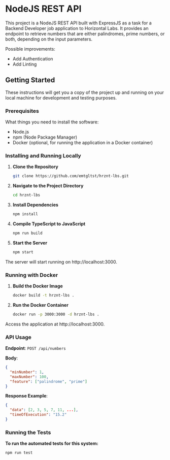 # NodeJS REST API

This project is a NodeJS REST API built with ExpressJS as a task for a Backend Developer job application to Horizontal Labs. It provides an endpoint to retrieve numbers that are either palindromes, prime numbers, or both, depending on the input parameters.

Possible improvements:
- Add Authentication
- Add Linting

## Getting Started

These instructions will get you a copy of the project up and running on your local machine for development and testing purposes.

### Prerequisites

What things you need to install the software:

- Node.js
- npm (Node Package Manager)
- Docker (optional, for running the application in a Docker container)

### Installing and Running Locally

1. **Clone the Repository**

   ```bash
   git clone https://github.com/emtgltst/hrznt-lbs.git

2. **Navigate to the Project Directory**

   ```bash
   cd hrznt-lbs

3. **Install Dependencies**

   ```bash
   npm install

4. **Compile TypeScript to JavaScript**

   ```bash
   npm run build

5. **Start the Server**

   ```bash
   npm start

The server will start running on http://localhost:3000.

### Running with Docker

1. **Build the Docker Image**

   ```bash
   docker build -t hrznt-lbs .

2. **Run the Docker Container**

   ```bash
   docker run -p 3000:3000 -d hrznt-lbs .

Access the application at http://localhost:3000.

### API Usage

**Endpoint**: `POST /api/numbers`

**Body**:

```json
{
  "minNumber": 1,
  "maxNumber": 100,
  "feature": ["palindrome", "prime"]
}
```

**Response Example**:
```json
{
  "data": [2, 3, 5, 7, 11, ...],
  "timeOfExecution": "15.2"
}
```

### Running the Tests

**To run the automated tests for this system:**

   ```bash
   npm run test
